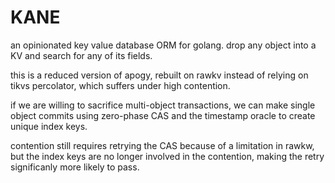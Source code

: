 KANE
====

an opinionated key value database ORM for golang.
drop any object into a KV and search for any of its fields.


this is a reduced version of apogy, rebuilt on rawkv instead of relying on tikvs percolator,
which suffers under high contention.

if we are willing to sacrifice multi-object transactions,
we can make single object commits using zero-phase CAS and the timestamp oracle to create unique index keys.

contention still requires retrying the CAS because of a limitation in rawkw,
but the index keys are no longer involved in the contention, making the retry significanly more likely to pass.

